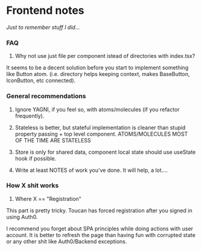 # Frontend notes
*Just to remember stuff I did...*

### FAQ

1. Why not use just file per component istead of directories
with index.tsx?

It seems to be a decent solution before you start to implement
something like Button atom.
(i.e. directory helps keeping context,
makes BaseButton, IconButton, etc connected).

### General recommendations

1. Ignore YAGNI, if you feel so, with atoms/molecules
(if you refactor frequently).

2. Stateless is better, but stateful implementation is cleaner
than stupid property passing + top level component.
ATOMS/MOLECULES MOST OF THE TIME ARE STATELESS

3. Store is only for shared data,
component local state should use useState hook if possible.

4. Write at least NOTES of work you've done. It will help, a lot....

### How X shit works

1. Where X == "Registration"

This part is pretty tricky.
Toucan has forced registration after you signed in using Auth0.

I recommend you forget about SPA principles while doing
actions with user account.
It is better to refresh the page than having fun
with corrupted state or
any other shit like Auth0/Backend exceptions.



